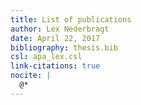 ```yaml
---
title: List of publications
author: Lex Nederbragt
date: April 22, 2017
bibliography: thesis.bib
csl: apa_lex.csl
link-citations: true
nocite: |
  @*
---
```


